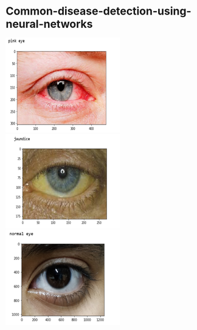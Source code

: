 # Common-disease-detection-using-neural-networks
<img src="readmeimages/redeyepredicition.PNG" width="300" height="250">
<img src="readmeimages/jaundiceprediction.PNG" width="300" height="250">
<img src="readmeimages/normaleyepred.PNG" width="300" height="250">
